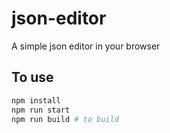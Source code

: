 # json-editor

A simple json editor in your browser

## To use

```sh
npm install
npm run start
npm run build # to build
```
